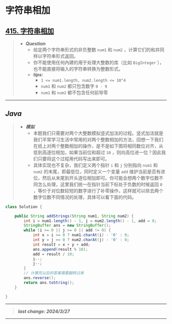 # 字符串相加

## [415. 字符串相加](https://leetcode.cn/problems/add-strings/)

> - ***Question***
>   - 给定两个字符串形式的非负整数 `num1` 和 `num2` ，计算它们的和并同样以字符串形式返回。
>   - 你不能使用任何內建的用于处理大整数的库（比如 `BigInteger` ）， 也不能直接将输入的字符串转换为整数形式。
>   - ***tips:***
>     - `1 <= num1.length, num2.length <= 10^4`
>     - `num1` 和 `num2` 都只包含数字 `0 - 9`
>     - `num1` 和 `num2` 都不包含任何前导零

---

## *Java*

> - ***模拟***
>   - 本题我们只需要对两个大整数模拟竖式加法的过程。竖式加法就是我们平常学习生活中常用的对两个整数相加的方法，回想一下我们在纸上对两个整数相加的操作，是不是如下图将相同数位对齐，从低到高逐位相加，如果当前位和超过 `10` ，则向高位进一位？因此我们只要将这个过程用代码写出来即可。
>   - 具体实现也不复杂，我们定义两个指针 `i` 和 `j` 分别指向 `num1` 和 `num2` 的末尾，即最低位，同时定义一个变量 `add` 维护当前是否有进位，然后从末尾到开头逐位相加即可。你可能会想两个数字位数不同怎么处理，这里我们统一在指针当前下标处于负数的时候返回 `0` ，等价于对位数较短的数字进行了补零操作，这样就可以除去两个数字位数不同情况的处理，具体可以看下面的代码。

```java
class Solution {

    public String addStrings(String num1, String num2) {
        int i = num1.length() - 1, j = num2.length() - 1, add = 0;
        StringBuffer ans = new StringBuffer();
        while (i >= 0 || j >= 0 || add != 0) {
            int x = i >= 0 ? num1.charAt(i) - '0' : 0;
            int y = j >= 0 ? num2.charAt(j) - '0' : 0;
            int result = x + y + add;
            ans.append(result % 10);
            add = result / 10;
            i--;
            j--;
        }
        // 计算完以后的答案需要翻转过来
        ans.reverse();
        return ans.toString();
    }

}
```

---

> ***last change: 2024/3/27***

---
